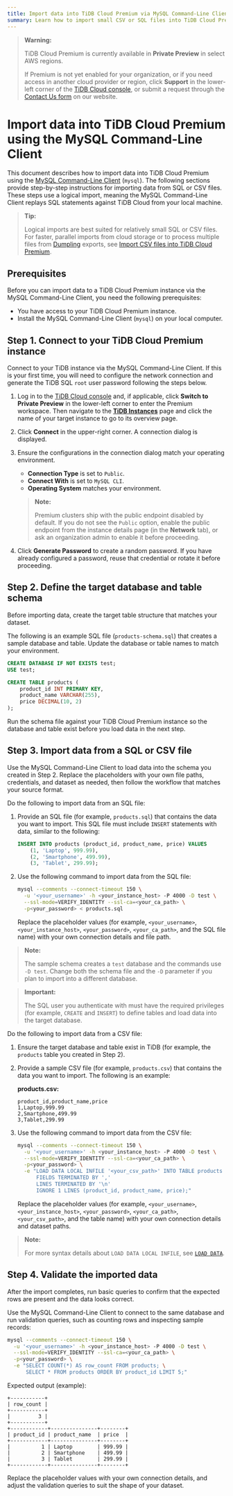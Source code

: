 ```yaml
---
title: Import data into TiDB Cloud Premium via MySQL Command-Line Client
summary: Learn how to import small CSV or SQL files into TiDB Cloud Premium instances using the MySQL Command-Line Client (`mysql`).
---
```


> **Warning:**
> 
> TiDB Cloud Premium is currently available in **Private Preview** in select AWS regions.  
> 
> If Premium is not yet enabled for your organization, or if you need access in another cloud provider or region, click **Support** in the lower-left corner of the [TiDB Cloud console](https://tidbcloud.com/), or submit a request through the [Contact Us form](https://www.pingcap.com/contact-us) on our website.

# Import data into TiDB Cloud Premium using the MySQL Command-Line Client

This document describes how to import data into TiDB Cloud Premium using the [MySQL Command-Line Client](https://dev.mysql.com/doc/refman/8.0/en/mysql.html) (`mysql`). The following sections provide step-by-step instructions for importing data from SQL or CSV files. These steps use a logical import, meaning the MySQL Command-Line Client replays SQL statements against TiDB Cloud from your local machine.

> **Tip:**
>
> Logical imports are best suited for relatively small SQL or CSV files. For faster, parallel imports from cloud storage or to process multiple files from [Dumpling](https://docs.pingcap.com/tidb/stable/dumpling-overview) exports, see [Import CSV files into TiDB Cloud Premium](/tidb-cloud/premium/import-csv-files-premium.md).

## Prerequisites

Before you can import data to a TiDB Cloud Premium instance via the MySQL Command-Line Client, you need the following prerequisites:

- You have access to your TiDB Cloud Premium instance.
- Install the MySQL Command-Line Client (`mysql`) on your local computer.

## Step 1. Connect to your TiDB Cloud Premium instance

Connect to your TiDB instance via the MySQL Command-Line Client. If this is your first time, you will need to configure the network connection and generate the TiDB SQL `root` user password following the steps below.

1. Log in to the [TiDB Cloud console](https://tidbcloud.com/) and, if applicable, click **Switch to Private Preview** in the lower-left corner to enter the Premium workspace. Then navigate to the [**TiDB Instances**](https://tidbcloud.com/project/instances) page and click the name of your target instance to go to its overview page.

2. Click **Connect** in the upper-right corner. A connection dialog is displayed.

3. Ensure the configurations in the connection dialog match your operating environment.

    - **Connection Type** is set to `Public`.
    - **Connect With** is set to `MySQL CLI`.
    - **Operating System** matches your environment.

    > **Note:**
    > 
    > Premium clusters ship with the public endpoint disabled by default. If you do not see the `Public` option, enable the public endpoint from the instance details page (in the **Network** tab), or ask an organization admin to enable it before proceeding.

4. Click **Generate Password** to create a random password. If you have already configured a password, reuse that credential or rotate it before proceeding.

## Step 2. Define the target database and table schema

Before importing data, create the target table structure that matches your dataset.

The following is an example SQL file (`products-schema.sql`) that creates a sample database and table. Update the database or table names to match your environment.

```sql
CREATE DATABASE IF NOT EXISTS test;
USE test;

CREATE TABLE products (
    product_id INT PRIMARY KEY,
    product_name VARCHAR(255),
    price DECIMAL(10, 2)
);
```

Run the schema file against your TiDB Cloud Premium instance so the database and table exist before you load data in the next step.

## Step 3. Import data from a SQL or CSV file

Use the MySQL Command-Line Client to load data into the schema you created in Step 2. Replace the placeholders with your own file paths, credentials, and dataset as needed, then follow the workflow that matches your source format.

<SimpleTab>
<div label="From an SQL file">

Do the following to import data from an SQL file:

1. Provide an SQL file (for example, `products.sql`) that contains the data you want to import. This SQL file must include `INSERT` statements with data, similar to the following:

    ```sql
    INSERT INTO products (product_id, product_name, price) VALUES
        (1, 'Laptop', 999.99),
        (2, 'Smartphone', 499.99),
        (3, 'Tablet', 299.99);
    ```

2. Use the following command to import data from the SQL file:

    ```bash
    mysql --comments --connect-timeout 150 \
      -u '<your_username>' -h <your_instance_host> -P 4000 -D test \
      --ssl-mode=VERIFY_IDENTITY --ssl-ca=<your_ca_path> \
      -p<your_password> < products.sql
    ```

    Replace the placeholder values (for example, `<your_username>`, `<your_instance_host>`, `<your_password>`, `<your_ca_path>`, and the SQL file name) with your own connection details and file path.

> **Note:**
>
> The sample schema creates a `test` database and the commands use `-D test`. Change both the schema file and the `-D` parameter if you plan to import into a different database.

> **Important:**
> 
> The SQL user you authenticate with must have the required privileges (for example, `CREATE` and `INSERT`) to define tables and load data into the target database.

</div>
<div label="From a CSV file">

Do the following to import data from a CSV file:

1. Ensure the target database and table exist in TiDB (for example, the `products` table you created in Step 2).

2. Provide a sample CSV file (for example, `products.csv`) that contains the data you want to import. The following is an example:

    **products.csv:**

    ```csv
    product_id,product_name,price
    1,Laptop,999.99
    2,Smartphone,499.99
    3,Tablet,299.99
    ```

3. Use the following command to import data from the CSV file:

    ```bash
    mysql --comments --connect-timeout 150 \
      -u '<your_username>' -h <your_instance_host> -P 4000 -D test \
      --ssl-mode=VERIFY_IDENTITY --ssl-ca=<your_ca_path> \
      -p<your_password> \
      -e "LOAD DATA LOCAL INFILE '<your_csv_path>' INTO TABLE products
          FIELDS TERMINATED BY ','
          LINES TERMINATED BY '\n'
          IGNORE 1 LINES (product_id, product_name, price);"
    ```

    Replace the placeholder values (for example, `<your_username>`, `<your_instance_host>`, `<your_password>`, `<your_ca_path>`, `<your_csv_path>`, and the table name) with your own connection details and dataset paths.

> **Note:**
>
> For more syntax details about `LOAD DATA LOCAL INFILE`, see [`LOAD DATA`](/sql-statements/sql-statement-load-data.md).

</div>
</SimpleTab>

## Step 4. Validate the imported data

After the import completes, run basic queries to confirm that the expected rows are present and the data looks correct.

Use the MySQL Command-Line Client to connect to the same database and run validation queries, such as counting rows and inspecting sample records:

```bash
mysql --comments --connect-timeout 150 \
  -u '<your_username>' -h <your_instance_host> -P 4000 -D test \
  --ssl-mode=VERIFY_IDENTITY --ssl-ca=<your_ca_path> \
  -p<your_password> \
  -e "SELECT COUNT(*) AS row_count FROM products; \
      SELECT * FROM products ORDER BY product_id LIMIT 5;"
```

Expected output (example):

```text
+-----------+
| row_count |
+-----------+
|         3 |
+-----------+
+------------+---------------+--------+
| product_id | product_name  | price  |
+------------+---------------+--------+
|          1 | Laptop        | 999.99 |
|          2 | Smartphone    | 499.99 |
|          3 | Tablet        | 299.99 |
+------------+---------------+--------+
```

Replace the placeholder values with your own connection details, and adjust the validation queries to suit the shape of your dataset.

